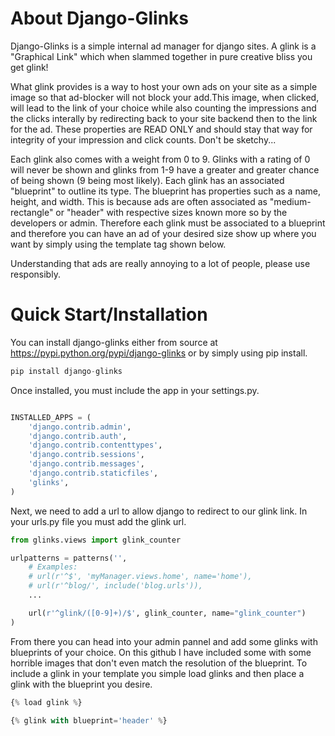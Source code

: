 # About Django-Glinks

Django-Glinks is a simple internal ad manager for django sites. A glink is a "Graphical Link" which when slammed together in pure creative bliss you get glink!

What glink provides is a way to host your own ads on your site as a simple image so that ad-blocker will not block your add.This image, when clicked, will lead to the link of your choice while also counting the impressions and the clicks interally by redirecting back to your site backend then to the link for the ad. These properties are READ ONLY and should stay that way for integrity of your impression and click counts. Don't be sketchy...

Each glink also comes with a weight from 0 to 9. Glinks with a rating of 0 will never be shown and glinks from 1-9 have a greater and greater chance of being shown (9 being most likely). Each glink has an associated "blueprint" to outline its type. The blueprint has properties such as a name, height, and width. This is because ads are often associated as "medium-rectangle" or "header" with respective sizes known more so by the developers or admin. Therefore each glink must be associated to a blueprint and therefore you can have an ad of your desired size show up where you want by simply using the template tag shown below.

Understanding that ads are really annoying to a lot of people, please use responsibly. 

# Quick Start/Installation

You can install django-glinks either from source at https://pypi.python.org/pypi/django-glinks or by simply using pip install.

```python
pip install django-glinks
```
Once installed, you must include the app in your settings.py.

```python

INSTALLED_APPS = (
    'django.contrib.admin',
    'django.contrib.auth',
    'django.contrib.contenttypes',
    'django.contrib.sessions',
    'django.contrib.messages',
    'django.contrib.staticfiles',
    'glinks',
)
```

Next, we need to add a url to allow django to redirect to our glink link. In your urls.py file you must add the glink url.

```python
from glinks.views import glink_counter

urlpatterns = patterns('',
    # Examples:
    # url(r'^$', 'myManager.views.home', name='home'),
    # url(r'^blog/', include('blog.urls')),
    ...

    url(r'^glink/([0-9]+)/$', glink_counter, name="glink_counter")
)
```

From there you can head into your admin pannel and add some glinks with blueprints of your choice. On this github I have included some with some horrible images that don't even match the resolution of the blueprint. To include a glink in your template you simple load glinks and then place a glink with the blueprint you desire.

```python
{% load glink %}

{% glink with blueprint='header' %}
```

